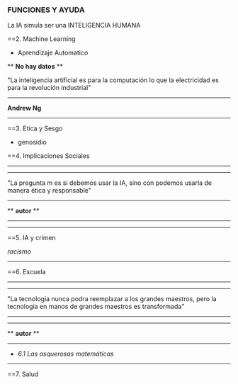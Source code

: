  ### FUNCIONES Y AYUDA

La IA simula ser una INTELIGENCIA HUMANA

==2. Machine Learning

- Aprendizaje Automatico

** **No hay datos** **

"La inteligencia artificial es para la computación lo que la electricidad es para la revolución industrial"

---

**Andrew Ng**

---

==3. Etica y Sesgo

- genosidio

==4. Implicaciones Sociales

---

---

"La pregunta m es si debemos usar la IA, sino con podemos usarla de manera ética y responsable"

---

** **autor** **

---

---

==5. IA y crimen

_racismo_

---

==6. Escuela

---

---

"La tecnologia nunca podra reemplazar a los grandes maestros, pero la tecnologia en manos de grandes maestros es transformada"

---

---

** **autor** **

---

- _6.1 Las asquerosas matemáticas_

---

==7. Salud